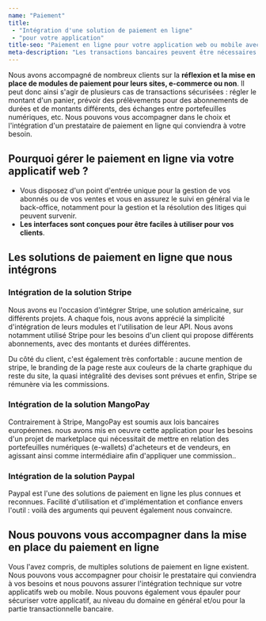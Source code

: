 ```yaml
---
name: "Paiement"
title: 
 - "Intégration d'une solution de paiement en ligne" 
 - "pour votre application"
title-seo: "Paiement en ligne pour votre application web ou mobile avec Elao 💴"
meta-description: "Les transactions bancaires peuvent être nécessaires pour votre projet web ou mobile. Nous pouvons vous accompagner dans l'intégration d'une solution de paiement en ligne comme Stripe, PayPal, MangoPay ..."
---
```


Nous avons accompagné de nombreux clients sur la **réflexion et la mise en place de modules de paiement pour leurs sites, e-commerce ou non**. Il peut donc ainsi s'agir de plusieurs cas de transactions sécurisées : régler le montant d'un panier, prévoir des prélèvements pour des abonnements de durées et de montants différents, des échanges entre portefeuilles numériques, etc. Nous pouvons vous accompagner dans le choix et l'intégration d'un prestataire de paiement en ligne qui conviendra à votre besoin. 

## Pourquoi gérer le paiement en ligne via votre applicatif web ? 

- Vous disposez d'un point d'entrée unique pour la gestion de vos abonnés ou de vos ventes et vous en assurez le suivi en général via le back-office, notamment pour la gestion et la résolution des litiges qui peuvent survenir. 
- **Les interfaces sont conçues pour être faciles à utiliser pour vos clients**.

## Les solutions de paiement en ligne que nous intégrons

### Intégration de la solution Stripe

Nous avons eu l'occasion d'intégrer Stripe, une solution américaine, sur différents projets. A chaque fois, nous avons apprécié la simplicité d'intégration de leurs modules et l'utilisation de leur API. Nous avons notamment utilisé Stripe pour les besoins d'un client qui propose différents abonnements, avec des montants et durées différentes. 

Du côté du client, c'est également très confortable : aucune mention de stripe, le branding de la page reste aux couleurs de la charte graphique du reste du site, la quasi intégralité des devises sont prévues et enfin, Stripe se rémunère via les commissions. 

### Intégration de la solution MangoPay

Contrairement à Stripe, MangoPay est soumis aux lois bancaires européennes. nous avons mis en oeuvre cette application pour les besoins d'un projet de marketplace qui nécessitait de mettre en relation des portefeuilles numériques (e-wallets) d'acheteurs et de vendeurs, en agissant ainsi comme intermédiaire afin d'appliquer une commission..

### Intégration de la solution Paypal

Paypal est l'une des solutions de paiement en ligne les plus connues et reconnues. Facilité d'utilisation et d'implémentation et confiance envers l'outil : voilà des arguments qui peuvent également nous convaincre. 

## Nous pouvons vous accompagner dans la mise en place du paiement en ligne

Vous l'avez compris, de multiples solutions de paiement en ligne existent. Nous pouvons vous accompagner pour choisir le prestataire qui conviendra à vos besoins et nous pouvons assurer l'intégration technique sur votre applicatifs web ou mobile. Nous pouvons également vous épauler pour sécuriser votre applicatif, au niveau du domaine en général et/ou pour la partie transactionnelle bancaire. 
